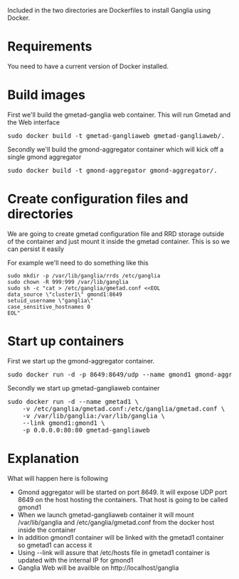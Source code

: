 Included in the two directories are Dockerfiles to install Ganglia using Docker.

# Requirements

You need to have a current version of Docker installed.


# Build images

First we'll build the gmetad-ganglia web container. This will run Gmetad and the Web interface

<pre>
sudo docker build -t gmetad-gangliaweb gmetad-gangliaweb/.
</pre>

Secondly we'll build the gmond-aggregator container which will kick off a single gmond aggregator

<pre>
sudo docker build -t gmond-aggregator gmond-aggregator/.
</pre>

# Create configuration files and directories

We are going to create gmetad configuration file and RRD storage outside of the container
and just mount it inside the gmetad container. This is so we can persist it easily

For example we'll need to do something like this

```
sudo mkdir -p /var/lib/ganglia/rrds /etc/ganglia
sudo chown -R 999:999 /var/lib/ganglia
sudo sh -c "cat > /etc/ganglia/gmetad.conf <<EOL
data_source \"cluster1\" gmond1:8649
setuid_username \"ganglia\"
case_sensitive_hostnames 0
EOL"
```

# Start up containers

First we start up the gmond-aggregator container. 

<pre>
sudo docker run -d -p 8649:8649/udp --name gmond1 gmond-aggregator
</pre>

Secondly we start up gmetad-gangliaweb container

<pre>
sudo docker run -d --name gmetad1 \
	-v /etc/ganglia/gmetad.conf:/etc/ganglia/gmetad.conf \
	-v /var/lib/ganglia:/var/lib/ganglia \
	--link gmond1:gmond1 \
	-p 0.0.0.0:80:80 gmetad-gangliaweb
</pre>

# Explanation

What will happen here is following

  - Gmond aggregator will be started on port 8649. It will expose UDP port 8649 on the host hosting the containers. That host is going to be called gmond1
  - When we launch gmetad-gangliaweb container it will mount /var/lib/ganglia and /etc/ganglia/gmetad.conf from the docker host inside the container
  - In addition gmond1 container will be linked with the gmetad1 container so gmetad1 can access it
  - Using --link will assure that /etc/hosts file in gmetad1 container is updated with the internal IP for gmond1
  - Ganglia Web will be availble on http://localhost/ganglia
